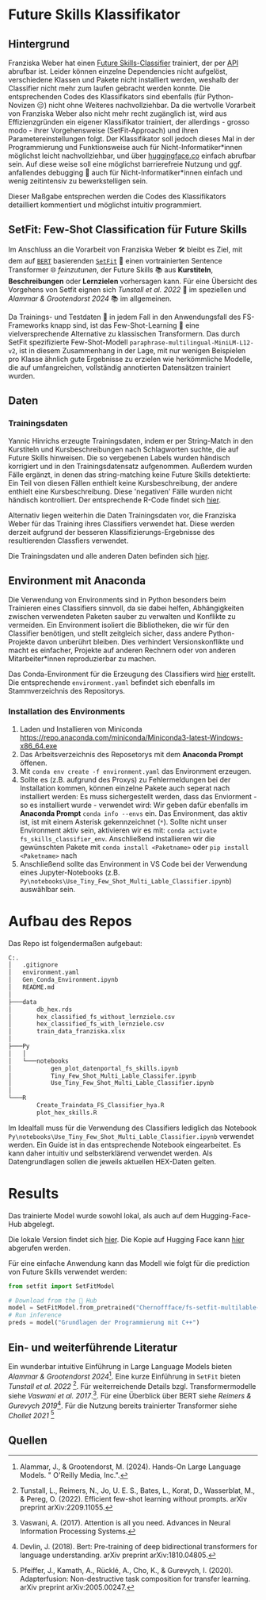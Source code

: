 # Future Skills Klassifikator

## Hintergrund

Franziska Weber hat einen [Future Skills-Classifier](http://srv-data01:30080/hex/future_skill_classification) trainiert, der per [API](http://srv-data01:30080/hex/future_skill_classifier_api) abrufbar ist. Leider können einzelne Dependencies nicht aufgelöst, verschiedene Klassen und Pakete nicht installiert werden, weshalb der Classifier nicht mehr zum laufen gebracht werden konnte. Die entsprechenden Codes des Klassifikators sind ebenfalls (für Python-Novizen 😑) nicht ohne Weiteres nachvollziehbar. Da die wertvolle Vorarbeit von Franziska Weber also nicht mehr recht zugänglich ist, wird aus Effizienzgründen ein eigener Klassifikator trainiert, der allerdings - grosso modo - ihrer Vorgehensweise (SetFit-Approach) und ihren Parametereinstellungen folgt. Der Klassifikator soll jedoch dieses Mal in der Programmierung und Funktionsweise auch für Nicht-Informatiker\*innen  möglichst leicht nachvollziehbar, und über [huggingface.co](https://huggingface.co/) einfach abrufbar sein. Auf diese weise soll eine möglichst barrierefreie Nutzung und ggf. anfallendes debugging 🤯 auch für Nicht-Informatiker\*innen einfach und wenig zeitintensiv zu bewerkstelligen sein.

Dieser Maßgabe entsprechen werden die Codes des Klassifikators detailliert kommentiert und möglichst intuitiv programmiert.

##  SetFit: Few-Shot Classification für Future Skills

Im Anschluss an die Vorarbeit von Franziska Weber 🛠️ bleibt es Ziel, mit dem auf [`BERT`](https://medium.com/@shaikhrayyan123/a-comprehensive-guide-to-understanding-bert-from-beginners-to-advanced-2379699e2b51) basierenden [`SetFit`](https://huggingface.co/blog/setfit) 🤖 einen vortrainierten Sentence Transformer 🌐 *feinzutunen*, der Future Skills 📚 aus **Kurstiteln**, **Beschreibungen** oder **Lernzielen** vorhersagen kann. Für eine Übersicht des Vorgehens von Setfit eignen sich *Tunstall et al. 2022* 📖 im speziellen und *Alammar & Grootendorst 2024* 📚 im allgemeinen.

Da Trainings- und Testdaten 🧪 in jedem Fall in den Anwendungsfall des FS-Frameworks knapp sind, ist das Few-Shot-Learning 🌟 eine vielversprechende Alternative zu klassischen Transformern. Das durch SetFit spezifizierte Few-Shot-Modell `paraphrase-multilingual-MiniLM-L12-v2`, ist in diesem Zusammenhang in der Lage, mit nur wenigen Beispielen pro Klasse ähnlich gute Ergebnisse zu erzielen wie herkömmliche Modelle, die auf umfangreichen, vollständig annotierten Datensätzen trainiert wurden.

## Daten

### Trainingsdaten

Yannic Hinrichs erzeugte Trainingsdaten, indem er per String-Match in den Kurstiteln und Kursbeschreibungen nach Schlagworten suchte, die auf Future Skills hinweisen. Die so vergebenen Labels wurden händisch korrigiert und in den Trainingsdatensatz aufgenommen. Außerdem wurden Fälle ergänzt, in denen das string-matching keine Future Skills detektierte: Ein Teil von diesen Fällen enthielt keine Kursbeschreibung, der andere enthielt eine Kursbeschreibung. Diese 'negativen' Fälle wurden
nicht händisch kontrolliert. Der entsprechende R-Code findet sich [hier](R/Create_Traindata_FS_Classifier_hya.R).

Alternativ liegen weiterhin die Daten Trainingsdaten vor, die Franziska Weber für das Training ihres Classifiers verwendet hat. Diese werden derzeit aufgrund der besseren Klassifizierungs-Ergebnisse des resultierenden Classfiers verwendet.

Die Trainingsdaten und alle anderen Daten befinden sich [hier](https://stifterverband.sharepoint.com/sites/Dateiablage/SVDaten/Forms/AllItems.aspx?ct=1730716805420&or=Teams%2DHL&ga=1&LOF=1&id=%2Fsites%2FDateiablage%2FSVDaten%2FAbteilungen%2FPuF%2FHEX%2FAnalyse%2FDaten%2FMaltes%5FFS%5FClassifier%2Fdata&viewid=3315becc%2De761%2D4c82%2D9e01%2D08b652d83ffd).


## Environment mit Anaconda

Die Verwendung von Environments sind in Python besonders beim Trainieren eines Classifiers sinnvoll, da sie dabei helfen, Abhängigkeiten zwischen verwendeten Paketen sauber zu verwalten und Konflikte zu vermeiden. Ein Environment isoliert die Bibliotheken, die wir für den Classifier benötigen, und stellt zeitgleich sicher, dass andere Python-Projekte davon unberührt bleiben. Dies verhindert Versionskonflikte und macht es einfacher, Projekte auf anderen Rechnern oder von anderen Mitarbeiter\*innen reproduzierbar zu machen.

Das Conda-Environment für die Erzeugung des Classifiers wird [hier](Gen_Conda_Environment.ipynb) erstellt. Die entsprechende `environment.yaml` befindet sich ebenfalls im Stammverzeichnis des Repositorys.

### Installation des Environments
 
1. Laden und Installieren von Miniconda https://repo.anaconda.com/miniconda/Miniconda3-latest-Windows-x86_64.exe
2. Das Arbeitsverzeichnis des Reposetorys mit dem **Anaconda Prompt** öffenen.
3. Mit `conda env create -f environment.yaml` das Environment erzeugen.
4. Sollte es (z.B. aufgrund des Proxys) zu Fehlermeldungen bei der Installation kommen, können einzelne Pakete auch seperat nach installiert werden: Es muss sichergestellt werden, dass das Enviorment - so es installiert wurde - verwendet wird: Wir geben dafür ebenfalls im  **Anaconda Prompt** `conda info --envs` ein. Das Environment, das aktiv ist, ist mit einem Asterisk gekennzeichnet (`*`). Sollte nicht unser Environment aktiv sein, aktivieren wir es mit: `conda activate fs_skills_classifier_env`. Anschließend installieren wir die gewünschten Pakete mit `conda install <Paketname>` oder `pip install <Paketname>` nach
5. Anschließend sollte das Environment in VS Code bei der Verwendung eines Jupyter-Notebooks (z.B. `Py\notebooks\Use_Tiny_Few_Shot_Multi_Lable_Classifier.ipynb`) auswählbar sein.

# Aufbau des Repos

Das Repo ist folgendermaßen aufgebaut:

```bash
C:.
│   .gitignore
│   environment.yaml
│   Gen_Conda_Environment.ipynb
│   README.md
│
├───data
│       db_hex.rds
│       hex_classified_fs_without_lernziele.csv
│       hex_classified_fs_with_lernziele.csv
│       train_data_franziska.xlsx
│
├───Py
│   │
│   └───notebooks
│           gen_plot_datenportal_fs_skills.ipynb
│           Tiny_Few_Shot_Multi_Lable_Classifer.ipynb
│           Use_Tiny_Few_Shot_Multi_Lable_Classifier.ipynb
│
└───R
        Create_Traindata_FS_Classifier_hya.R
        plot_hex_skills.R
```

Im Idealfall muss für die Verwendung des Classifiers lediglich das Notebook `Py\notebooks\Use_Tiny_Few_Shot_Multi_Lable_Classifier.ipynb` verwendet werden. Ein Guide ist in das entsprechende Notebook eingearbeitet. Es kann daher intuitiv und selbsterklärend verwendet werden. Als Datengrundlagen sollen die jeweils aktuellen HEX-Daten gelten.

# Results

Das trainierte Model wurde sowohl lokal, als auch auf dem Hugging-Face-Hub abgelegt. 

Die lokale Version findet sich [hier](). Die Kopie auf Hugging Face kann [hier](https://huggingface.co/Chernoffface/fs-setfit-model) abgerufen werden. 

Für eine einfache Anwendung kann das Modell wie folgt für die prediction von Future Skills verwendet werden:

```python
from setfit import SetFitModel

# Download from the 🤗 Hub
model = SetFitModel.from_pretrained("Chernoffface/fs-setfit-multilable-model")
# Run inference
preds = model("Grundlagen der Programmierung mit C++")
```

## Ein- und weiterführende Literatur

Ein wunderbar intuitive Einführung in Large Language Models bieten *Alammar & Grootendorst 2024*[^6]. Eine kurze Einführung in `SetFit` bieten *Tunstall et al. 2022* [^2]. Für weiterreichende Details bzgl. Transformermodelle siehe *Vaswani et al. 2017*.[^3]. Für eine Überblick über BERT siehe *Reimers & Gurevych 2019*[^4]. Für die Nutzung bereits trainierter Transformer siehe *Chollet 2021* [^5]

## Quellen

[^1]: Figueroa, R.L., Zeng-Treitler, Q., Kandula, S. et al. (2012). Predicting sample size required for classification performance. BMC Med Inform Decis Mak 12, 8 (2012). https://doi.org/10.1186/1472-6947-12-8
[^2]: Tunstall, L., Reimers, N., Jo, U. E. S., Bates, L., Korat, D., Wasserblat, M., & Pereg, O. (2022). Efficient few-shot learning without prompts. arXiv preprint arXiv:2209.11055.
[^3]: Vaswani, A. (2017). Attention is all you need. Advances in Neural Information Processing Systems.
[^4]: Devlin, J. (2018). Bert: Pre-training of deep bidirectional transformers for language understanding. arXiv preprint arXiv:1810.04805.
[^5]: Pfeiffer, J., Kamath, A., Rücklé, A., Cho, K., & Gurevych, I. (2020). Adapterfusion: Non-destructive task composition for transfer learning. arXiv preprint arXiv:2005.00247.
[^6]: Alammar, J., & Grootendorst, M. (2024). Hands-On Large Language Models. " O'Reilly Media, Inc.".
